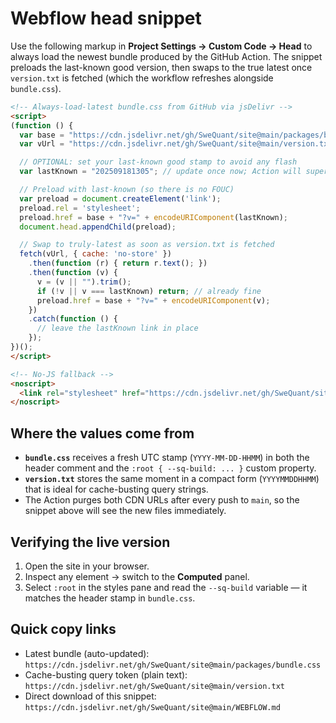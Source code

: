 # Webflow head snippet

Use the following markup in **Project Settings → Custom Code → Head** to always load the newest bundle produced by the GitHub Action. The snippet preloads the last-known good version, then swaps to the true latest once `version.txt` is fetched (which the workflow refreshes alongside `bundle.css`).

```html
<!-- Always-load-latest bundle.css from GitHub via jsDelivr -->
<script>
(function () {
  var base = "https://cdn.jsdelivr.net/gh/SweQuant/site@main/packages/bundle.css";
  var vUrl = "https://cdn.jsdelivr.net/gh/SweQuant/site@main/version.txt";

  // OPTIONAL: set your last-known good stamp to avoid any flash
  var lastKnown = "202509181305"; // update once now; Action will supersede it

  // Preload with last-known (so there is no FOUC)
  var preload = document.createElement('link');
  preload.rel = 'stylesheet';
  preload.href = base + "?v=" + encodeURIComponent(lastKnown);
  document.head.appendChild(preload);

  // Swap to truly-latest as soon as version.txt is fetched
  fetch(vUrl, { cache: 'no-store' })
    .then(function (r) { return r.text(); })
    .then(function (v) {
      v = (v || "").trim();
      if (!v || v === lastKnown) return; // already fine
      preload.href = base + "?v=" + encodeURIComponent(v);
    })
    .catch(function () {
      // leave the lastKnown link in place
    });
})();
</script>

<!-- No-JS fallback -->
<noscript>
  <link rel="stylesheet" href="https://cdn.jsdelivr.net/gh/SweQuant/site@main/packages/bundle.css?v=noscript" />
</noscript>
```

## Where the values come from
- **`bundle.css`** receives a fresh UTC stamp (`YYYY-MM-DD-HHMM`) in both the header comment and the `:root { --sq-build: ... }` custom property.
- **`version.txt`** stores the same moment in a compact form (`YYYYMMDDHHMM`) that is ideal for cache-busting query strings.
- The Action purges both CDN URLs after every push to `main`, so the snippet above will see the new files immediately.

## Verifying the live version
1. Open the site in your browser.
2. Inspect any element → switch to the **Computed** panel.
3. Select `:root` in the styles pane and read the `--sq-build` variable — it matches the header stamp in `bundle.css`.

## Quick copy links
- Latest bundle (auto-updated): `https://cdn.jsdelivr.net/gh/SweQuant/site@main/packages/bundle.css`
- Cache-busting query token (plain text): `https://cdn.jsdelivr.net/gh/SweQuant/site@main/version.txt`
- Direct download of this snippet: `https://cdn.jsdelivr.net/gh/SweQuant/site@main/WEBFLOW.md`
